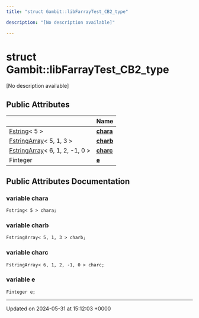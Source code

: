 ```yaml
---
title: "struct Gambit::libFarrayTest_CB2_type"

description: "[No description available]"

---
```


# struct Gambit::libFarrayTest_CB2_type



[No description available]

## Public Attributes

|                | Name           |
| -------------- | -------------- |
| [Fstring](/documentation/code/classes/classgambit_1_1fstring/)< 5 > | **[chara](/documentation/code/classes/structgambit_1_1libfarraytest__cb2__type/#variable-chara)**  |
| [FstringArray](/documentation/code/classes/classgambit_1_1fstringarray/)< 5, 1, 3 > | **[charb](/documentation/code/classes/structgambit_1_1libfarraytest__cb2__type/#variable-charb)**  |
| [FstringArray](/documentation/code/classes/classgambit_1_1fstringarray/)< 6, 1, 2, -1, 0 > | **[charc](/documentation/code/classes/structgambit_1_1libfarraytest__cb2__type/#variable-charc)**  |
| Finteger | **[e](/documentation/code/classes/structgambit_1_1libfarraytest__cb2__type/#variable-e)**  |

## Public Attributes Documentation

### variable chara

```
Fstring< 5 > chara;
```


### variable charb

```
FstringArray< 5, 1, 3 > charb;
```


### variable charc

```
FstringArray< 6, 1, 2, -1, 0 > charc;
```


### variable e

```
Finteger e;
```


-------------------------------

Updated on 2024-05-31 at 15:12:03 +0000
